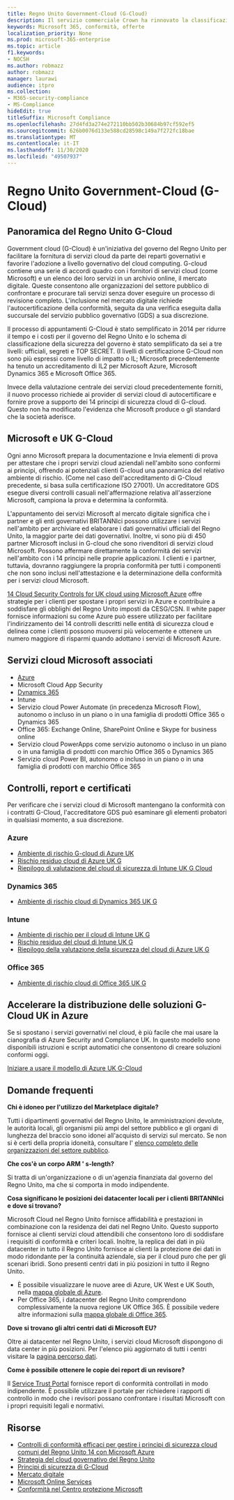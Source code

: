 ```yaml
---
title: Regno Unito Government-Cloud (G-Cloud)
description: Il servizio commerciale Crown ha rinnovato la classificazione dei servizi cloud Microsoft nel cloud governativo v. 6.
keywords: Microsoft 365, conformità, offerte
localization_priority: None
ms.prod: microsoft-365-enterprise
ms.topic: article
f1.keywords:
- NOCSH
ms.author: robmazz
author: robmazz
manager: laurawi
audience: itpro
ms.collection:
- M365-security-compliance
- MS-Compliance
hideEdit: true
titleSuffix: Microsoft Compliance
ms.openlocfilehash: 27d4fd3a274e272110bb502b30684b97cf592ef5
ms.sourcegitcommit: 626b0076d133e588cd28598c149a7f272fc18bae
ms.translationtype: MT
ms.contentlocale: it-IT
ms.lasthandoff: 11/30/2020
ms.locfileid: "49507937"
---
```

# <a name="united-kingdom-government-cloud-g-cloud"></a>Regno Unito Government-Cloud (G-Cloud)

## <a name="uk-g-cloud-overview"></a>Panoramica del Regno Unito G-Cloud

Government cloud (G-Cloud) è un'iniziativa del governo del Regno Unito per facilitare la fornitura di servizi cloud da parte dei reparti governativi e favorire l'adozione a livello governativo del cloud computing. G-cloud contiene una serie di accordi quadro con i fornitori di servizi cloud (come Microsoft) e un elenco dei loro servizi in un archivio online, il mercato digitale. Queste consentono alle organizzazioni del settore pubblico di confrontare e procurare tali servizi senza dover eseguire un processo di revisione completo. L'inclusione nel mercato digitale richiede l'autocertificazione della conformità, seguita da una verifica eseguita dalla succursale del servizio pubblico governativo (GDS) a sua discrezione.

Il processo di appuntamenti G-Cloud è stato semplificato in 2014 per ridurre il tempo e i costi per il governo del Regno Unito e lo schema di classificazione della sicurezza del governo è stato semplificato da sei a tre livelli: ufficiali, segreti e TOP SECRET. (I livelli di certificazione G-Cloud non sono più espressi come livello di impatto o IL; Microsoft precedentemente ha tenuto un accreditamento di IL2 per Microsoft Azure, Microsoft Dynamics 365 e Microsoft Office 365.

Invece della valutazione centrale dei servizi cloud precedentemente forniti, il nuovo processo richiede ai provider di servizi cloud di autocertificare e fornire prove a supporto dei 14 principi di sicurezza cloud di G-cloud. Questo non ha modificato l'evidenza che Microsoft produce o gli standard che la società aderisce.

## <a name="microsoft-and-uk-g-cloud"></a>Microsoft e UK G-Cloud

Ogni anno Microsoft prepara la documentazione e Invia elementi di prova per attestare che i propri servizi cloud aziendali nell'ambito sono conformi ai principi, offrendo ai potenziali clienti G-cloud una panoramica del relativo ambiente di rischio. (Come nel caso dell'accreditamento di G-Cloud precedente, si basa sulla certificazione ISO 27001). Un accreditatore GDS esegue diversi controlli casuali nell'affermazione relativa all'asserzione Microsoft, campiona la prova e determina la conformità.

L'appuntamento dei servizi Microsoft al mercato digitale significa che i partner e gli enti governativi BRITANNIci possono utilizzare i servizi nell'ambito per archiviare ed elaborare i dati governativi ufficiali del Regno Unito, la maggior parte dei dati governativi. Inoltre, vi sono più di 450 partner Microsoft inclusi in G-cloud che sono rivenditori di servizi cloud Microsoft. Possono affermare direttamente la conformità dei servizi nell'ambito con i 14 principi nelle proprie applicazioni. I clienti e i partner, tuttavia, dovranno raggiungere la propria conformità per tutti i componenti che non sono inclusi nell'attestazione e la determinazione della conformità per i servizi cloud Microsoft.

 [14 Cloud Security Controls for UK cloud using Microsoft Azure](https://azure.microsoft.com/resources/14-cloud-security-controls-for-uk-cloud-using-microsoft-azure/) offre strategie per i clienti per spostare i propri servizi in Azure e contribuire a soddisfare gli obblighi del Regno Unito imposti da CESG/CSN. Il white paper fornisce informazioni su come Azure può essere utilizzato per facilitare l'indirizzamento dei 14 controlli descritti nelle entità di sicurezza cloud e delinea come i clienti possono muoversi più velocemente e ottenere un numero maggiore di risparmi quando adottano i servizi di Microsoft Azure.

## <a name="microsoft-in-scope-cloud-services"></a>Servizi cloud Microsoft associati

- [Azure](https://aka.ms/AzureCompliance)
- Microsoft Cloud App Security
- [Dynamics 365](https://aka.ms/d365-compliance-list)
- Intune
- Servizio cloud Power Automate (in precedenza Microsoft Flow), autonomo o incluso in un piano o in una famiglia di prodotti Office 365 o Dynamics 365
- Office 365: Exchange Online, SharePoint Online e Skype for business online
- Servizio cloud PowerApps come servizio autonomo o incluso in un piano o in una famiglia di prodotti con marchio Office 365 o Dynamics 365
- Servizio cloud Power BI, autonomo o incluso in un piano o in una famiglia di prodotti con marchio Office 365

## <a name="audits-reports-and-certificates"></a>Controlli, report e certificati

Per verificare che i servizi cloud di Microsoft mantengano la conformità con i contratti G-Cloud, l'accreditatore GDS può esaminare gli elementi probatori in qualsiasi momento, a sua discrezione.

### <a name="azure"></a>Azure

- [Ambiente di rischio G-cloud di Azure UK](https://go.microsoft.com/fwlink/?linkid=2099702)
- [Rischio residuo cloud di Azure UK G](https://go.microsoft.com/fwlink/?linkid=2099497)
- [Riepilogo di valutazione del cloud di sicurezza di Intune UK G Cloud](https://go.microsoft.com/fwlink/?linkid=2099703)

### <a name="dynamics-365"></a>Dynamics 365

- [Ambiente di rischio cloud di Dynamics 365 UK G](https://go.microsoft.com/fwlink/?linkid=2099702)

### <a name="intune"></a>Intune

- [Ambiente di rischio per il cloud di Intune UK G](https://go.microsoft.com/fwlink/?linkid=2099702)
- [Rischio residuo del cloud di Intune UK G](https://aka.ms/IntuneUKGCloudResidualRisk)
- [Riepilogo della valutazione della sicurezza del cloud di Azure UK G](https://aka.ms/IntuneUKGCloudSecurityAssessmentSummary)

### <a name="office-365"></a>Office 365

- [Ambiente di rischio cloud di Office 365 UK G](https://go.microsoft.com/fwlink/?linkid=2099702)

## <a name="accelerate-your-deployment-of-uk-g-cloud-solutions-on-azure"></a>Accelerare la distribuzione delle soluzioni G-Cloud UK in Azure

Se si spostano i servizi governativi nel cloud, è più facile che mai usare la cianografia di Azure Security and Compliance UK. In questo modello sono disponibili istruzioni e script automatici che consentono di creare soluzioni conformi oggi.

[Iniziare a usare il modello di Azure UK G-Cloud](https://aka.ms/ukofficialblueprint)

## <a name="frequently-asked-questions"></a>Domande frequenti

**Chi è idoneo per l'utilizzo del Marketplace digitale?**

Tutti i dipartimenti governativi del Regno Unito, le amministrazioni devolute, le autorità locali, gli organismi più ampi del settore pubblico e gli organi di lunghezza del braccio sono idonei all'acquisto di servizi sul mercato. Se non si è certi della propria idoneità, consultare l' [elenco completo delle organizzazioni del settore pubblico](https://www.gov.uk/government/publications/public-sector-organisations-eligible-to-use-cloudstore).

**Che cos'è un corpo ARM ' s-length?**

Si tratta di un'organizzazione o di un'agenzia finanziata dal governo del Regno Unito, ma che si comporta in modo indipendente.

**Cosa significano le posizioni dei datacenter locali per i clienti BRITANNIci e dove si trovano?**

Microsoft Cloud nel Regno Unito fornisce affidabilità e prestazioni in combinazione con la residenza dei dati nel Regno Unito. Questo supporto fornisce ai clienti servizi cloud attendibili che consentono loro di soddisfare i requisiti di conformità e criteri locali. Inoltre, la replica dei dati in più datacenter in tutto il Regno Unito fornisce ai clienti la protezione dei dati in modo ridondante per la continuità aziendale, sia per il cloud puro che per gli scenari ibridi. Sono presenti centri dati in più posizioni in tutto il Regno Unito.

- È possibile visualizzare le nuove aree di Azure, UK West e UK South, nella [mappa globale di Azure](https://azuredatacentermap.azurewebsites.net/).
- Per Office 365, i datacenter del Regno Unito comprendono complessivamente la nuova regione UK Office 365. È possibile vedere altre informazioni sulla [mappa globale di Office 365](https://o365datacentermap.azurewebsites.net/).

**Dove si trovano gli altri centri dati di Microsoft EU?**

Oltre ai datacenter nel Regno Unito, i servizi cloud Microsoft dispongono di data center in più posizioni. Per l'elenco più aggiornato di tutti i centri visitare la [pagina percorso dati](https://www.microsoft.com/TrustCenter/Privacy/where-your-data-is-located).

**Come è possibile ottenere le copie dei report di un revisore?**

Il [Service Trust Portal](https://docs.microsoft.com/microsoft-365/compliance/get-started-with-service-trust-portal) fornisce report di conformità controllati in modo indipendente. È possibile utilizzare il portale per richiedere i rapporti di controllo in modo che i revisori possano confrontare i risultati Microsoft con i propri requisiti legali e normativi.

## <a name="resources"></a>Risorse

- [Controlli di conformità efficaci per gestire i principi di sicurezza cloud comuni del Regno Unito 14 con Microsoft Azure](https://aka.ms/complianceuk)
- [Strategia del cloud governativo del Regno Unito](https://aka.ms/UK_govt_cloud_strategy)
- [Principi di sicurezza di G-Cloud](https://aka.ms/UK-G-Cloud)
- [Mercato digitale](https://www.digitalmarketplace.service.gov.uk/)
- [Microsoft Online Services](https://aka.ms/Online-Services-Terms)
- [Conformità nel Centro protezione Microsoft](https://www.microsoft.com/trust-center/compliance/compliance-overview)
